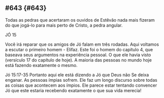 ## #643 {#643}

Todas as pedras que acertaram os ouvidos de Estêvão nada mais fizeram do que jogá-lo para mais perto de Cristo, a pedra angular.

JÓ 15

Você irá reparar que os amigos de Jó falam em três rodadas. Aqui voltamos a escutar o primeiro homem - Elifaz. Este foi o homem do capítulo 4, que baseava seus argumentos na experiência pessoal. O que ele havia visto (versículo 17 do capítulo de hoje). A maioria das pessoas no mundo hoje está fazendo exatamente o mesmo.

Jó 15:17-35 Portanto aqui ele está dizendo a Jó que Deus não Se deixa enganar. As pessoas ímpias sofrem. Ele faz um longo discurso sobre todas as coisas que acontecem aos ímpios. Ele parece estar tentando convencer Jó que este estaria recebendo exatamente o que sua vida merecia!